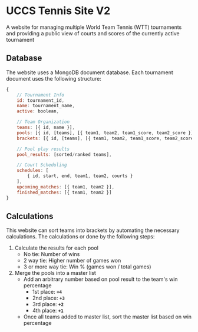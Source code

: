 # UCCS Tennis Site V2

A website for managing multiple World Team Tennis (WTT) tournaments and providing a public view of courts and scores of the currently active tournament

## Database

The website uses a MongoDB document database. Each tournament document uses the following structure:

```javascript
{
	// Tournament Info
	id: tournament_id,
	name: tournament_name,
	active: boolean,

	// Team Organization
	teams: [{ id, name }],
	pools: [{ id, [teams], [{ team1, team2, team1_score, team2_score }] }],
	brackets: [{ id, [teams], [{ team1, team2, team1_score, team2_score }] }],

	// Pool play results
	pool_results: [sorted/ranked teams],

	// Court Scheduling
	schedules: [
		{ id, start, end, team1, team2, courts }
	],
	upcoming_matches: [{ team1, team2 }],
	finished_matches: [{ team1, team2 }]
}
```

## Calculations

This website can sort teams into brackets by automating the necessary calculations. The calculations or done by the following steps:

1. Calculate the results for each pool
   - No tie: Number of wins
   - 2 way tie: Higher number of games won
   - 3 or more way tie: Win % (games won / total games)
2. Merge the pools into a master list
   - Add an arbitrary number based on pool result to the team's win percentage
     - 1st place: **`+4`**
     - 2nd place: **`+3`**
     - 3rd place: **`+2`**
     - 4th place: **`+1`**
   - Once all teams added to master list, sort the master list based on win percentage
